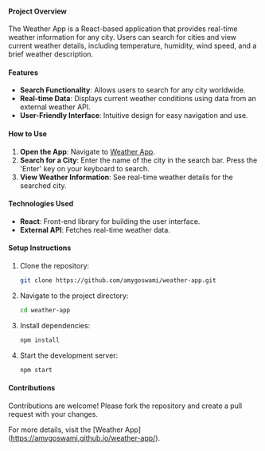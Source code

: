 #### Project Overview
The Weather App is a React-based application that provides real-time weather information for any city. Users can search for cities and view current weather details, including temperature, humidity, wind speed, and a brief weather description.

#### Features
- **Search Functionality**: Allows users to search for any city worldwide.
- **Real-time Data**: Displays current weather conditions using data from an external weather API.
- **User-Friendly Interface**: Intuitive design for easy navigation and use.

#### How to Use
1. **Open the App**: Navigate to [Weather App](https://amygoswami.github.io/weather-app/).
2. **Search for a City**: Enter the name of the city in the search bar. Press the 'Enter' key on your keyboard to search.
3. **View Weather Information**: See real-time weather details for the searched city.

#### Technologies Used
- **React**: Front-end library for building the user interface.
- **External API**: Fetches real-time weather data.

#### Setup Instructions
1. Clone the repository:
   ```bash
   git clone https://github.com/amygoswami/weather-app.git
   ```
2. Navigate to the project directory:
   ```bash
   cd weather-app
   ```
3. Install dependencies:
   ```bash
   npm install
   ```
4. Start the development server:
   ```bash
   npm start
   ```

#### Contributions
Contributions are welcome! Please fork the repository and create a pull request with your changes.

For more details, visit the [Weather App] (https://amygoswami.github.io/weather-app/).

